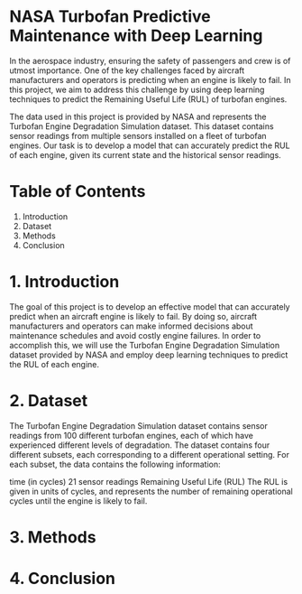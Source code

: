 # NASA Turbofan Predictive Maintenance with Deep Learning
In the aerospace industry, ensuring the safety of passengers and crew is of utmost importance. One of the key challenges faced by aircraft manufacturers and operators is predicting when an engine is likely to fail. In this project, we aim to address this challenge by using deep learning techniques to predict the Remaining Useful Life (RUL) of turbofan engines.

The data used in this project is provided by NASA and represents the Turbofan Engine Degradation Simulation dataset. This dataset contains sensor readings from multiple sensors installed on a fleet of turbofan engines. Our task is to develop a model that can accurately predict the RUL of each engine, given its current state and the historical sensor readings.

# Table of Contents
1. Introduction
2. Dataset
3. Methods
4. Conclusion
# 1. Introduction
The goal of this project is to develop an effective model that can accurately predict when an aircraft engine is likely to fail. By doing so, aircraft manufacturers and operators can make informed decisions about maintenance schedules and avoid costly engine failures. In order to accomplish this, we will use the Turbofan Engine Degradation Simulation dataset provided by NASA and employ deep learning techniques to predict the RUL of each engine.

# 2. Dataset
The Turbofan Engine Degradation Simulation dataset contains sensor readings from 100 different turbofan engines, each of which have experienced different levels of degradation. The dataset contains four different subsets, each corresponding to a different operational setting. For each subset, the data contains the following information:

time (in cycles)
21 sensor readings
Remaining Useful Life (RUL)
The RUL is given in units of cycles, and represents the number of remaining operational cycles until the engine is likely to fail.

# 3. Methods


# 4. Conclusion
